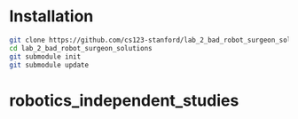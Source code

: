 # Installation
```bash
git clone https://github.com/cs123-stanford/lab_2_bad_robot_surgeon_solutions.git
cd lab_2_bad_robot_surgeon_solutions
git submodule init
git submodule update
```
# robotics_independent_studies
